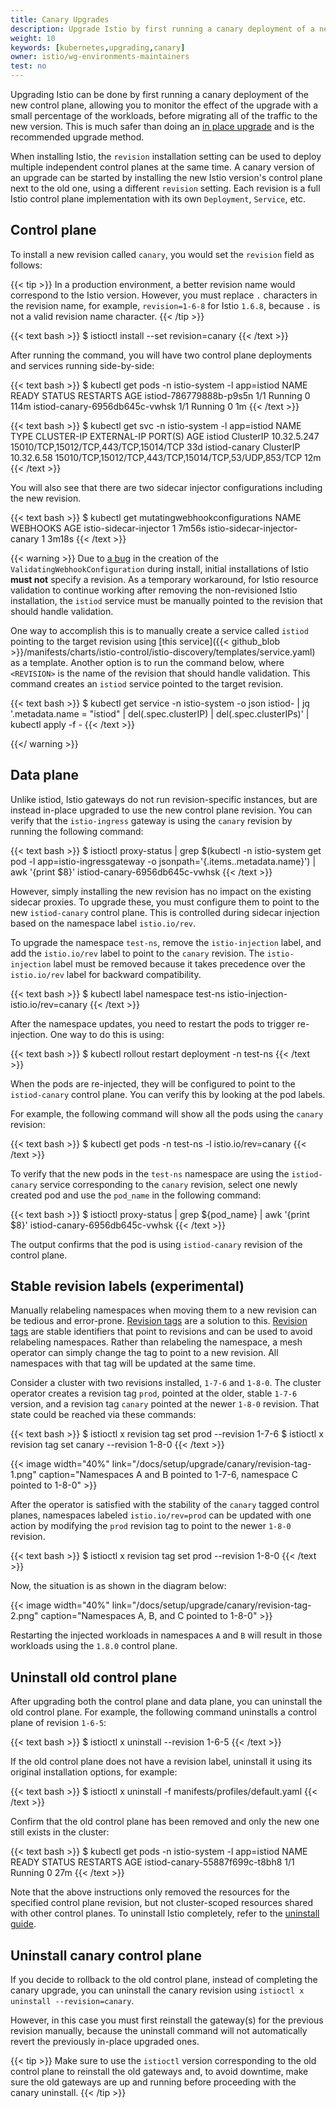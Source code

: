 ```yaml
---
title: Canary Upgrades
description: Upgrade Istio by first running a canary deployment of a new control plane.
weight: 10
keywords: [kubernetes,upgrading,canary]
owner: istio/wg-environments-maintainers
test: no
---
```


Upgrading Istio can be done by first running a canary deployment of the new control plane, allowing you
to monitor the effect of the upgrade with a small percentage of the workloads, before migrating all of the
traffic to the new version. This is much safer than doing an
[in place upgrade](/docs/setup/upgrade/in-place/) and is the recommended upgrade method.

When installing Istio, the `revision` installation setting can be used to deploy multiple independent control planes
at the same time. A canary version of an upgrade can be started by installing the new Istio version's control plane
next to the old one, using a different `revision` setting. Each revision is a full Istio control plane implementation
with its own `Deployment`, `Service`, etc.

## Control plane

To install a new revision called `canary`, you would set the `revision` field as follows:

{{< tip >}}
In a production environment, a better revision name would correspond to the Istio version.
However, you must replace `.` characters in the revision name, for example, `revision=1-6-8` for Istio `1.6.8`,
because `.` is not a valid revision name character.
{{< /tip >}}

{{< text bash >}}
$ istioctl install --set revision=canary
{{< /text >}}

After running the command, you will have two control plane deployments and services running side-by-side:

{{< text bash >}}
$ kubectl get pods -n istio-system -l app=istiod
NAME                                    READY   STATUS    RESTARTS   AGE
istiod-786779888b-p9s5n                 1/1     Running   0          114m
istiod-canary-6956db645c-vwhsk          1/1     Running   0          1m
{{< /text >}}

{{< text bash >}}
$ kubectl get svc -n istio-system -l app=istiod
NAME            TYPE        CLUSTER-IP    EXTERNAL-IP   PORT(S)                                                AGE
istiod          ClusterIP   10.32.5.247   <none>        15010/TCP,15012/TCP,443/TCP,15014/TCP                  33d
istiod-canary   ClusterIP   10.32.6.58    <none>        15010/TCP,15012/TCP,443/TCP,15014/TCP,53/UDP,853/TCP   12m
{{< /text >}}

You will also see that there are two sidecar injector configurations including the new revision.

{{< text bash >}}
$ kubectl get mutatingwebhookconfigurations
NAME                            WEBHOOKS   AGE
istio-sidecar-injector          1          7m56s
istio-sidecar-injector-canary   1          3m18s
{{< /text >}}

{{< warning >}}
Due to [a bug](https://github.com/istio/istio/issues/28880) in the creation of the `ValidatingWebhookConfiguration` during install, initial installations of Istio __must not__ specify a revision. As a temporary workaround, for Istio resource validation to continue working after removing the non-revisioned Istio installation, the `istiod` service must be manually pointed to the revision that should handle validation.

One way to accomplish this is to manually create a service called `istiod` pointing to the target revision using [this service]({{< github_blob >}}/manifests/charts/istio-control/istio-discovery/templates/service.yaml) as a template. Another option is to run the command below, where `<REVISION>` is the name of the revision that should handle validation. This command creates an `istiod` service pointed to the target revision.

{{< text bash >}}
$ kubectl get service -n istio-system -o json istiod-<REVISION> | jq '.metadata.name = "istiod" | del(.spec.clusterIP) | del(.spec.clusterIPs)' | kubectl apply -f -
{{< /text >}}

{{</ warning >}}

## Data plane

Unlike istiod, Istio gateways do not run revision-specific instances, but are instead in-place upgraded to use the new control plane revision.
You can verify that the `istio-ingress` gateway is using the `canary` revision by running the following command:

{{< text bash >}}
$ istioctl proxy-status | grep $(kubectl -n istio-system get pod -l app=istio-ingressgateway -o jsonpath='{.items..metadata.name}') | awk '{print $8}'
istiod-canary-6956db645c-vwhsk
{{< /text >}}

However, simply installing the new revision has no impact on the existing sidecar proxies. To upgrade these,
you must configure them to point to the new `istiod-canary` control plane. This is controlled during sidecar injection
based on the namespace label `istio.io/rev`.

To upgrade the namespace `test-ns`, remove the `istio-injection` label, and add the `istio.io/rev` label to point to the `canary` revision. The `istio-injection` label must be removed because it takes precedence over the `istio.io/rev` label for backward compatibility.

{{< text bash >}}
$ kubectl label namespace test-ns istio-injection- istio.io/rev=canary
{{< /text >}}

After the namespace updates, you need to restart the pods to trigger re-injection. One way to do
this is using:

{{< text bash >}}
$ kubectl rollout restart deployment -n test-ns
{{< /text >}}

When the pods are re-injected, they will be configured to point to the `istiod-canary` control plane. You can verify this by looking at the pod labels.

For example, the following command will show all the pods using the `canary` revision:

{{< text bash >}}
$ kubectl get pods -n test-ns -l istio.io/rev=canary
{{< /text >}}

To verify that the new pods in the `test-ns` namespace are using the `istiod-canary` service corresponding to the `canary` revision, select one newly created pod and use the `pod_name` in the following command:

{{< text bash >}}
$ istioctl proxy-status | grep ${pod_name} | awk '{print $8}'
istiod-canary-6956db645c-vwhsk
{{< /text >}}

The output confirms that the pod is using `istiod-canary` revision of the control plane.

## Stable revision labels (experimental)

Manually relabeling namespaces when moving them to a new revision can be tedious and error-prone. [Revision tags](/docs/reference/commands/istioctl/#istioctl-experimental-tag) are a solution to this. [Revision tags](/docs/reference/commands/istioctl/#istioctl-experimental-tag) are stable identifiers that point to revisions and can be used to avoid relabeling namespaces. Rather than relabeling the namespace, a mesh operator can simply change the tag to point to a new revision. All namespaces with that tag will be updated at the same time.

Consider a cluster with two revisions installed, `1-7-6` and `1-8-0`. The cluster operator creates a revision tag `prod`, pointed at the older, stable `1-7-6` version, and a revision tag `canary` pointed at the newer `1-8-0` revision. That state could be reached via these commands:

{{< text bash >}}
$ istioctl x revision tag set prod --revision 1-7-6
$ istioctl x revision tag set canary --revision 1-8-0
{{< /text >}}

{{< image width="40%"
    link="/docs/setup/upgrade/canary/revision-tag-1.png"
    caption="Namespaces A and B pointed to 1-7-6, namespace C pointed to 1-8-0"
    >}}

After the operator is satisfied with the stability of the `canary` tagged control planes, namespaces labeled `istio.io/rev=prod` can be updated with one action by modifying the `prod` revision tag to point to the newer `1-8-0` revision.

{{< text bash >}}
$ istioctl x revision tag set prod --revision 1-8-0
{{< /text >}}

Now, the situation is as shown in the diagram below:

{{< image width="40%"
    link="/docs/setup/upgrade/canary/revision-tag-2.png"
    caption="Namespaces A, B, and C pointed to 1-8-0"
    >}}

Restarting the injected workloads in namespaces `A` and `B` will result in those workloads using the `1.8.0` control plane.

## Uninstall old control plane

After upgrading both the control plane and data plane, you can uninstall the old control plane. For example, the following command uninstalls a control plane of revision `1-6-5`:

{{< text bash >}}
$ istioctl x uninstall --revision 1-6-5
{{< /text >}}

If the old control plane does not have a revision label, uninstall it using its original installation options, for example:

{{< text bash >}}
$ istioctl x uninstall -f manifests/profiles/default.yaml
{{< /text >}}

Confirm that the old control plane has been removed and only the new one still exists in the cluster:

{{< text bash >}}
$ kubectl get pods -n istio-system -l app=istiod
NAME                             READY   STATUS    RESTARTS   AGE
istiod-canary-55887f699c-t8bh8   1/1     Running   0          27m
{{< /text >}}

Note that the above instructions only removed the resources for the specified control plane revision, but not cluster-scoped resources shared with other control planes. To uninstall Istio completely, refer to the [uninstall guide](/docs/setup/install/istioctl/#uninstall-istio).

## Uninstall canary control plane

If you decide to rollback to the old control plane, instead of completing the canary upgrade,
you can uninstall the canary revision using `istioctl x uninstall --revision=canary`.

However, in this case you must first reinstall the gateway(s) for the previous revision manually,
because the uninstall command will not automatically revert the previously in-place upgraded ones.

{{< tip >}}
Make sure to use the `istioctl` version corresponding to the old control plane to reinstall the
old gateways and, to avoid downtime, make sure the old gateways are up and running before proceeding
with the canary uninstall.
{{< /tip >}}
